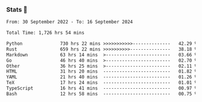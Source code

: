### Stats 👋
<!--START_SECTION:waka-->

```txt
From: 30 September 2022 - To: 16 September 2024

Total Time: 1,726 hrs 54 mins

Python              730 hrs 22 mins >>>>>>>>>>>--------------   42.29 %
Rust                659 hrs 22 mins >>>>>>>>>>---------------   38.18 %
Markdown            63 hrs 14 mins  >------------------------   03.66 %
Go                  46 hrs 40 mins  >------------------------   02.70 %
Other               36 hrs 25 mins  >------------------------   02.11 %
HTML                31 hrs 20 mins  -------------------------   01.82 %
YAML                21 hrs 40 mins  -------------------------   01.26 %
TeX                 17 hrs 24 mins  -------------------------   01.01 %
TypeScript          16 hrs 41 mins  -------------------------   00.97 %
Bash                12 hrs 58 mins  -------------------------   00.75 %
```

<!--END_SECTION:waka-->

<!--
**buhaytza2005/buhaytza2005** is a ✨ _special_ ✨ repository because its `README.md` (this file) appears on your GitHub profile.

Here are some ideas to get you started:

- 🔭 I’m currently working on ...
- 🌱 I’m currently learning ...
- 👯 I’m looking to collaborate on ...
- 🤔 I’m looking for help with ...
- 💬 Ask me about ...
- 📫 How to reach me: ...
- 😄 Pronouns: ...
- ⚡ Fun fact: ...
-->


